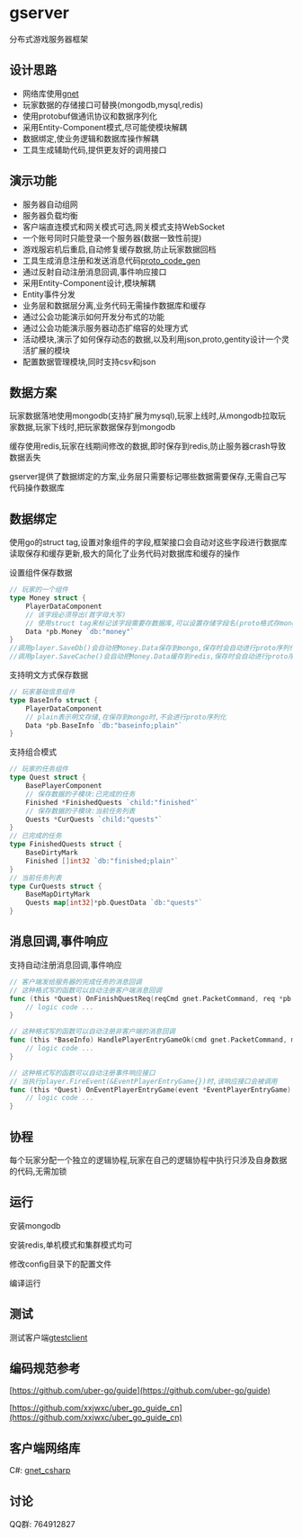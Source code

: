 # gserver
分布式游戏服务器框架

## 设计思路
- 网络库使用[gnet](https://github.com/fish-tennis/gnet)
- 玩家数据的存储接口可替换(mongodb,mysql,redis)
- 使用protobuf做通讯协议和数据序列化
- 采用Entity-Component模式,尽可能使模块解耦
- 数据绑定,使业务逻辑和数据库操作解耦
- 工具生成辅助代码,提供更友好的调用接口

## 演示功能
- 服务器自动组网
- 服务器负载均衡
- 客户端直连模式和网关模式可选,网关模式支持WebSocket
- 一个账号同时只能登录一个服务器(数据一致性前提)
- 游戏服宕机后重启,自动修复缓存数据,防止玩家数据回档
- 工具生成消息注册和发送消息代码[proto_code_gen](https://github.com/fish-tennis/proto_code_gen)
- 通过反射自动注册消息回调,事件响应接口
- 采用Entity-Component设计,模块解耦
- Entity事件分发
- 业务层和数据层分离,业务代码无需操作数据库和缓存
- 通过公会功能演示如何开发分布式的功能
- 通过公会功能演示服务器动态扩缩容的处理方式
- 活动模块,演示了如何保存动态的数据,以及利用json,proto,gentity设计一个灵活扩展的模块
- 配置数据管理模块,同时支持csv和json

## 数据方案
玩家数据落地使用mongodb(支持扩展为mysql),玩家上线时,从mongodb拉取玩家数据,玩家下线时,把玩家数据保存到mongodb

缓存使用redis,玩家在线期间修改的数据,即时保存到redis,防止服务器crash导致数据丢失

gserver提供了数据绑定的方案,业务层只需要标记哪些数据需要保存,无需自己写代码操作数据库

## 数据绑定
使用go的struct tag,设置对象组件的字段,框架接口会自动对这些字段进行数据库读取保存和缓存更新,极大的简化了业务代码对数据库和缓存的操作

设置组件保存数据
```go
// 玩家的一个组件
type Money struct {
	PlayerDataComponent
	// 该字段必须导出(首字母大写)
	// 使用struct tag来标记该字段需要存数据库,可以设置存储字段名(proto格式存mongo时,使用全小写格式)
	Data *pb.Money `db:"money"`
}
//调用player.SaveDb()会自动把Money.Data保存到mongo,保存时会自动进行proto序列化
//调用player.SaveCache()会自动把Money.Data缓存到redis,保存时会自动进行proto序列化
```

支持明文方式保存数据
```go
// 玩家基础信息组件
type BaseInfo struct {
	PlayerDataComponent
	// plain表示明文存储,在保存到mongo时,不会进行proto序列化
	Data *pb.BaseInfo `db:"baseinfo;plain"`
}
```

支持组合模式
```go
// 玩家的任务组件
type Quest struct {
	BasePlayerComponent
	// 保存数据的子模块:已完成的任务
	Finished *FinishedQuests `child:"finished"`
	// 保存数据的子模块:当前任务列表
	Quests *CurQuests `child:"quests"`
}
// 已完成的任务
type FinishedQuests struct {
    BaseDirtyMark
    Finished []int32 `db:"finished;plain"`
}
// 当前任务列表
type CurQuests struct {
    BaseMapDirtyMark
    Quests map[int32]*pb.QuestData `db:"quests"`
}
```

## 消息回调,事件响应
支持自动注册消息回调,事件响应
```go
// 客户端发给服务器的完成任务的消息回调
// 这种格式写的函数可以自动注册客户端消息回调
func (this *Quest) OnFinishQuestReq(reqCmd gnet.PacketCommand, req *pb.FinishQuestReq) {
	// logic code ...
}
```
```go
// 这种格式写的函数可以自动注册非客户端的消息回调
func (this *BaseInfo) HandlePlayerEntryGameOk(cmd gnet.PacketCommand, msg *pb.PlayerEntryGameOk) { 
	// logic code ...
}
```
```go
// 这种格式写的函数可以自动注册事件响应接口
// 当执行player.FireEvent(&EventPlayerEntryGame{})时,该响应接口会被调用
func (this *Quest) OnEventPlayerEntryGame(event *EventPlayerEntryGame) {
	// logic code ...
}
```

## 协程
每个玩家分配一个独立的逻辑协程,玩家在自己的逻辑协程中执行只涉及自身数据的代码,无需加锁

## 运行
安装mongodb

安装redis,单机模式和集群模式均可

修改config目录下的配置文件

编译运行

## 测试
测试客户端[gtestclient](https://github.com/fish-tennis/gtestclient)

## 编码规范参考
[https://github.com/uber-go/guide](https://github.com/uber-go/guide)

[https://github.com/xxjwxc/uber_go_guide_cn](https://github.com/xxjwxc/uber_go_guide_cn)

## 客户端网络库
C#: [gnet_csharp](https://github.com/fish-tennis/gnet_csharp)

## 讨论
QQ群: 764912827
